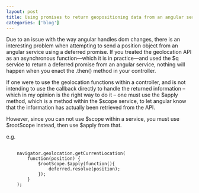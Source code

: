 ```yaml
---
layout: post
title: Using promises to return geopositioning data from an angular service
categories: ['blog']
---
```


Due to an issue with the way angular handles dom changes, there is an interesting problem when
attempting to send a position object from an angular service using a deferred promise.
If you treated the geolocation API as an asynchronous function&mdash;which it is in practice&mdash;and
used the $q service to return a deferred promise from an angular service, nothing will happen when you
enact the .then() method in your controller.
<!--more-->
If one were to use the geolocation functions within a controller, and is not intending to use the callback directly to handle the returned information – which in my opinion is the right way to do it –  one must use the $apply method, which is a method within the $scope service, to let angular know that the information has actually been retrieved from the API.

However, since you can not use $scope within a service, you must use $rootScope instead, then use $apply from that.

e.g.
<pre>
	<code class="language-javascript">
	navigator.geolocation.getCurrentLocation(
		function(position) {
			$rootScope.$apply(function(){
				deferred.resolve(position);
			});
		}
	);
	</code>
</pre>
